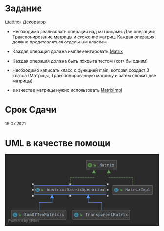 # Задание
[Шаблон Декоратор](https://refactoring.guru/ru/design-patterns/decorator) 

* Необходимо реализовать операции над матрицами. Две операции: Транспонирование матрицы и сложение матриц. Каждая операция должно представляться отдельным классом 

* Каждая операция должна имплементировать [Matrix](Matrix.java)
  
* Каждая операция должна быть покрыта тестом (хотя бы одним)
  
* Необходимо написать класс с функцией main, которая создаст 3 класса (Матрицы, Транспонированную матрицу и затем сложит две матрицы)
  
* в качестве матрицы нужно использовать [MatrixImpl](MatrixImpl.java)

# Срок Сдачи
19.07.2021

# UML в качестве помощи
![diagram](Package%20decorator.png)
